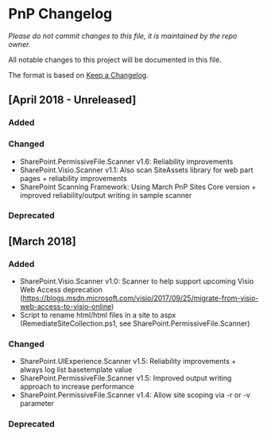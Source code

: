# PnP Changelog
*Please do not commit changes to this file, it is maintained by the repo owner.*

All notable changes to this project will be documented in this file.

The format is based on [Keep a Changelog](http://keepachangelog.com/en/1.0.0/).

## [April 2018 - Unreleased]

### Added

### Changed

- SharePoint.PermissiveFile.Scanner v1.6: Reliability improvements
- SharePoint.Visio.Scanner v1.1: Also scan SiteAssets library for web part pages + reliability improvements
- SharePoint Scanning Framework: Using March PnP Sites Core version + improved reliability/output writing in sample scanner

### Deprecated

## [March 2018]

### Added

- SharePoint.Visio.Scanner v1.0: Scanner to help support upcoming Visio Web Access deprecation (https://blogs.msdn.microsoft.com/visio/2017/09/25/migrate-from-visio-web-access-to-visio-online)
- Script to rename html/html files in a site to aspx (RemediateSiteCollection.ps1, see SharePoint.PermissiveFile.Scanner) 

### Changed

- SharePoint.UIExperience.Scanner v1.5: Reliability improvements + always log list basetemplate value
- SharePoint.PermissiveFile.Scanner v1.5: Improved output writing approach to increase performance
- SharePoint.PermissiveFile.Scanner v1.4: Allow site scoping via -r or -v parameter

### Deprecated
